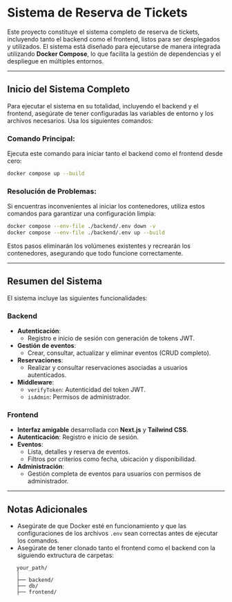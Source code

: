 # Sistema de Reserva de Tickets

Este proyecto constituye el sistema completo de reserva de tickets, incluyendo tanto el backend como el frontend, listos para ser desplegados y utilizados. El sistema está diseñado para ejecutarse de manera integrada utilizando **Docker Compose**, lo que facilita la gestión de dependencias y el despliegue en múltiples entornos.

---

## **Inicio del Sistema Completo**

Para ejecutar el sistema en su totalidad, incluyendo el backend y el frontend, asegúrate de tener configuradas las variables de entorno y los archivos necesarios. Usa los siguientes comandos:

### **Comando Principal**:
Ejecuta este comando para iniciar tanto el backend como el frontend desde cero:
```bash
docker compose up --build
```

### **Resolución de Problemas**:
Si encuentras inconvenientes al iniciar los contenedores, utiliza estos comandos para garantizar una configuración limpia:
```bash
docker compose --env-file ./backend/.env down -v
docker compose --env-file ./backend/.env up --build
```

Estos pasos eliminarán los volúmenes existentes y recrearán los contenedores, asegurando que todo funcione correctamente.

---

## **Resumen del Sistema**

El sistema incluye las siguientes funcionalidades:

### **Backend**
- **Autenticación**:
  - Registro e inicio de sesión con generación de tokens JWT.
- **Gestión de eventos**:
  - Crear, consultar, actualizar y eliminar eventos (CRUD completo).
- **Reservaciones**:
  - Realizar y consultar reservaciones asociadas a usuarios autenticados.
- **Middleware**:
  - `verifyToken`: Autenticidad del token JWT.
  - `isAdmin`: Permisos de administrador.

### **Frontend**
- **Interfaz amigable** desarrollada con **Next.js** y **Tailwind CSS**.
- **Autenticación**: Registro e inicio de sesión.
- **Eventos**:
  - Lista, detalles y reserva de eventos.
  - Filtros por criterios como fecha, ubicación y disponibilidad.
- **Administración**:
  - Gestión completa de eventos para usuarios con permisos de administrador.

---

## **Notas Adicionales**
- Asegúrate de que Docker esté en funcionamiento y que las configuraciones de los archivos `.env` sean correctas antes de ejecutar los comandos.
- Asegúrate de tener clonado tanto el frontend como el backend con la siguiendo extructura de carpetas:
```
   your_path/
   │
   ├── backend/
   ├── db/ 
   ├── frontend/
```